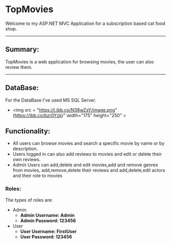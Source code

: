 # **TopMovies**

Welcome to my ASP.NET MVC Application for a subscription based cat food shop.

---

## **Summary:**

TopMovies is a web application for browsing movies, the user can also review them.

---

## **DataBase:**

For the DataBase I've used MS SQL Server.

* <img src = "https://i.ibb.co/N38wZsY/image.png" (https://ibb.co/bzr0Yzk)" width="175" height="250" ></M>

## **Functionality:**
* All users can browse movies and search a specific movie by name or by description.
* Users logged in can also add reviews to movies and edit or delete their own reviews.
* Admin Users can add,delete and edit  movies,add and remove genres from movies, add,remove,delete their reviews and add,delete,edit actors and their role to movies

### **Roles:**
The types of roles are:
* Admin
    * **Admin Username: Admin**
    * **Admin Password: 123456**
* User
    * **User Username: FirstUser**
    * **User Password: 123456**
  
